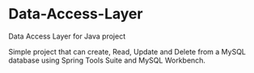 # Data-Access-Layer
Data Access Layer for Java project

Simple project that can create, Read, Update and Delete from a MySQL database using Spring Tools Suite and MySQL Workbench.
